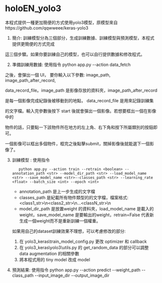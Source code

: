 # holoEN_yolo3

本程式提供一種更加簡便的方式使用yolo3模型，原模型來自https://github.com/qqwweee/keras-yolo3

1. 簡介: 訓練模型分為三個部分，生成訓練數據、訓練模型與預測模型，本程式提供更簡便的方式完成

這三個步驟。如果你要訓練自己的模型，也可以自行提供數據和修改程式。

2. 準備訓練用數據: 使用指令
     python app.py --action data_fetch

之後，會彈出一個 UI， 要你輸入以下參數: image_path, image_path_after_record,

data_record_file。image_path 是影像存放的資料夾，image_path_after_record

是每一個影像完成紀錄後被移動到的地點， data_record_file 是用來記錄訓練集

的文字檔。輸入完參數後按下 start 後就會彈出一個影像。若想要框出一個在影像中的

物件的話，只要點一下該物件所在地方的左上角、右下角和按下所屬類別的按鈕即可。

一個影像可以框出多個物件，框完之後點擊submit，關掉影像後就能選下一個影像了。

3. 訓練模型 : 使用指令

          python app.py --action train --retrain <boolean> --annotation_path <str> --model_dir_path <str> --load_model_name <str> --save_model_name <str>--classes_path <str> --learning_rate <float> --batch_size <int> --epoch <int>

     * annotation_path 是上一步生成的文字檔
     * classes_path 是紀載所有物件類型的的文字檔，檔案格式: <class1_str>\n<class2_str>\n...<classN_str>\n
     * model_dir_path 是放置weight 的資料夾，load_model_name 是載入的weight，save_model_name
          是要輸出的weight，retrain=False 代表新生成一個weight而不是重新訓練一個權重。

     如果用自己的dataset訓練效果不理想，可以考慮修改的部分:
     1. 在 yolo3_keras\train_model_config.py 更改 optimizer 和 callback
     2. 在 yolo3_keras\yolo3\utils.py 的 get_random_data 的部分可以調整 data augmentation 的相關參數
     3. 將本程式用的 tiny model 改成 model

4. 預測結果: 使用指令
          python app.py --action  predict --weight_path <str> --class_path <str> --input_image_dir <str> --output_image_dir <str>



